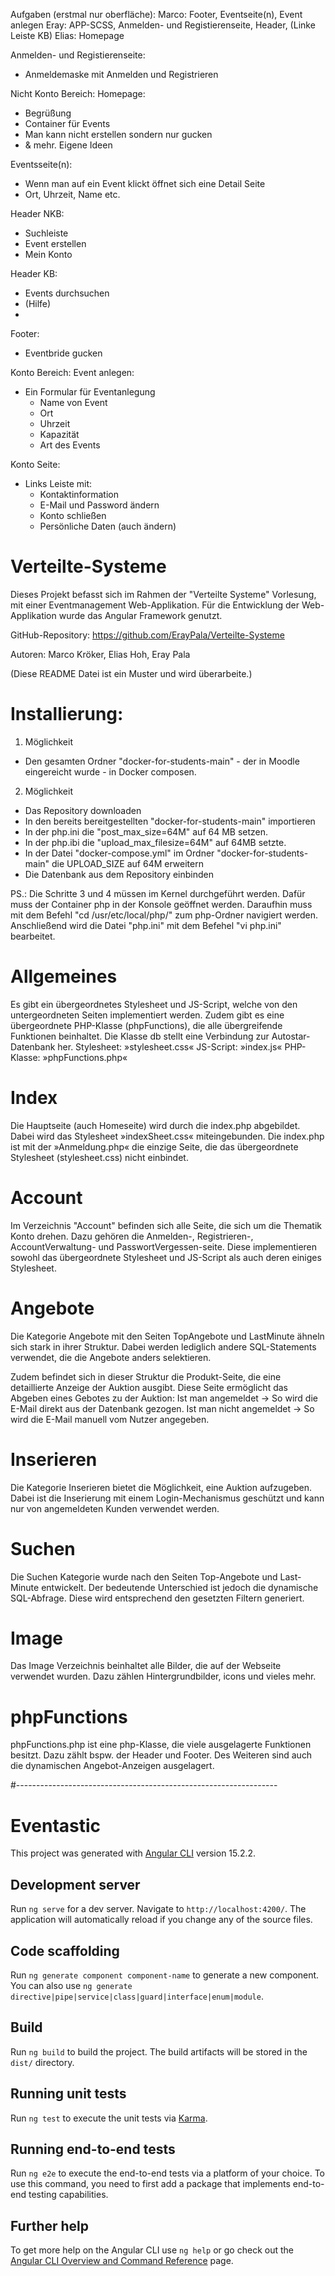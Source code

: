 Aufgaben (erstmal nur oberfläche):
Marco:  Footer, Eventseite(n), Event anlegen
Eray:   APP-SCSS, Anmelden- und Registierenseite, Header, (Linke Leiste KB) 
Elias:  Homepage 

Anmelden- und Registierenseite:
- Anmeldemaske mit Anmelden und Registrieren

Nicht Konto Bereich:
Homepage:
- Begrüßung
- Container für Events
- Man kann nicht erstellen sondern nur gucken
- & mehr. Eigene Ideen

Eventsseite(n):
- Wenn man auf ein Event klickt öffnet sich eine Detail Seite
- Ort, Uhrzeit, Name etc.

Header NKB: 
- Suchleiste
- Event erstellen
- Mein Konto

Header KB:
- Events durchsuchen
- (Hilfe)
- 

Footer:
- Eventbride gucken

Konto Bereich:
Event anlegen:
- Ein Formular für Eventanlegung
  - Name von Event
  - Ort
  - Uhrzeit
  - Kapazität
  - Art des Events

Konto Seite:
- Links Leiste mit:
  - Kontaktinformation
  - E-Mail und Password ändern
  - Konto schließen
  - Persönliche Daten (auch ändern)



# Verteilte-Systeme

Dieses Projekt befasst sich im Rahmen der "Verteilte Systeme" Vorlesung, mit einer Eventmanagement Web-Applikation. Für die Entwicklung der Web-Applikation wurde das Angular Framework genutzt.

GitHub-Repository: https://github.com/ErayPala/Verteilte-Systeme

Autoren: Marco Kröker, Elias Hoh, Eray Pala

(Diese README Datei ist ein Muster und wird überarbeite.)

# Installierung:

1. Möglichkeit

- Den gesamten Ordner "docker-for-students-main" - der in Moodle eingereicht wurde - in Docker composen.

2. Möglichkeit

- Das Repository downloaden
- In den bereits bereitgestellten "docker-for-students-main" importieren
- In der php.ini die "post_max_size=64M" auf 64 MB setzen.
- In der php.ibi die "upload_max_filesize=64M" auf 64MB setzte.
- In der Datei "docker-compose.yml" im Ordner "docker-for-students-main" die UPLOAD_SIZE auf 64M erweitern
- Die Datenbank aus dem Repository einbinden

PS.: Die Schritte 3 und 4 müssen im Kernel durchgeführt werden. Dafür muss der Container php in der Konsole geöffnet werden. Daraufhin muss mit dem Befehl "cd /usr/etc/local/php/" zum php-Ordner navigiert werden. Anschließend wird die Datei "php.ini" mit dem Befehel "vi php.ini" bearbeitet.

# Allgemeines
Es gibt ein übergeordnetes Stylesheet und JS-Script, welche von den untergeordneten Seiten implementiert werden. Zudem gibt es eine übergeordnete PHP-Klasse (phpFunctions), die alle übergreifende Funktionen beinhaltet. Die Klasse db stellt eine Verbindung zur Autostar-Datenbank her. Stylesheet: »stylesheet.css« JS-Script: »index.js« PHP-Klasse: »phpFunctions.php«

# Index
Die Hauptseite (auch Homeseite) wird durch die index.php abgebildet. Dabei wird das Stylesheet »indexSheet.css« miteingebunden. Die index.php ist mit der »Anmeldung.php« die einzige Seite, die das übergeordnete Stylesheet (stylesheet.css) nicht einbindet.

# Account
Im Verzeichnis "Account" befinden sich alle Seite, die sich um die Thematik Konto drehen. Dazu gehören die Anmelden-, Registrieren-, AccountVerwaltung- und PasswortVergessen-seite. Diese implementieren sowohl das übergeordnete Stylesheet und JS-Script als auch deren einiges Stylesheet.

# Angebote
Die Kategorie Angebote mit den Seiten TopAngebote und LastMinute ähneln sich stark in ihrer Struktur. Dabei werden lediglich andere SQL-Statements verwendet, die die Angebote anders selektieren.

Zudem befindet sich in dieser Struktur die Produkt-Seite, die eine detaillierte Anzeige der Auktion ausgibt. Diese Seite ermöglicht das Abgeben eines Gebotes zu der Auktion: Ist man angemeldet -> So wird die E-Mail direkt aus der Datenbank gezogen. Ist man nicht angemeldet -> So wird die E-Mail manuell vom Nutzer angegeben.

# Inserieren
Die Kategorie Inserieren bietet die Möglichkeit, eine Auktion aufzugeben. Dabei ist die Inserierung mit einem Login-Mechanismus geschützt und kann nur von angemeldeten Kunden verwendet werden.

# Suchen
Die Suchen Kategorie wurde nach den Seiten Top-Angebote und Last-Minute entwickelt. Der bedeutende Unterschied ist jedoch die dynamische SQL-Abfrage. Diese wird entsprechend den gesetzten Filtern generiert.

# Image
Das Image Verzeichnis beinhaltet alle Bilder, die auf der Webseite verwendet wurden. Dazu zählen Hintergrundbilder, icons und vieles mehr.

# phpFunctions
phpFunctions.php ist eine php-Klasse, die viele ausgelagerte Funktionen besitzt. Dazu zählt bspw. der Header und Footer. Des Weiteren sind auch die dynamischen Angebot-Anzeigen ausgelagert.

#-----------------------------------------------------------------

# Eventastic

This project was generated with [Angular CLI](https://github.com/angular/angular-cli) version 15.2.2.

## Development server

Run `ng serve` for a dev server. Navigate to `http://localhost:4200/`. The application will automatically reload if you change any of the source files.

## Code scaffolding

Run `ng generate component component-name` to generate a new component. You can also use `ng generate directive|pipe|service|class|guard|interface|enum|module`.

## Build

Run `ng build` to build the project. The build artifacts will be stored in the `dist/` directory.

## Running unit tests

Run `ng test` to execute the unit tests via [Karma](https://karma-runner.github.io).

## Running end-to-end tests

Run `ng e2e` to execute the end-to-end tests via a platform of your choice. To use this command, you need to first add a package that implements end-to-end testing capabilities.

## Further help

To get more help on the Angular CLI use `ng help` or go check out the [Angular CLI Overview and Command Reference](https://angular.io/cli) page.
